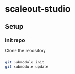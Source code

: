 # scaleout-studio



## Setup

### Init repo
Clone the repository
###
```bash
git submodule init
git submodule update
```

